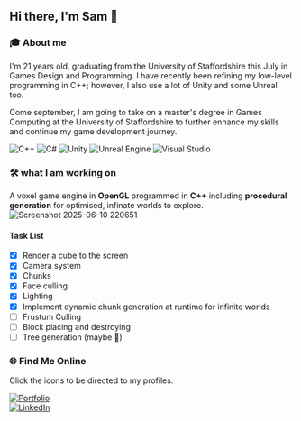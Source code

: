## Hi there, I'm Sam 👋
### 🎓 About me
I'm 21 years old, graduating from the University of Staffordshire this July in Games Design and Programming. I have recently been refining my low-level programming in C++; however, I also use a lot of Unity and some Unreal too. 

Come september, I am going to take on a master's degree in Games Computing at the University of Staffordshire to further enhance my skills and continue my game development journey.

![C++](https://img.shields.io/badge/C++-00599C?style=flat&logo=c%2B%2B&logoColor=white)
![C#](https://img.shields.io/badge/C%23-239120?style=flat&logo=c-sharp&logoColor=white)
![Unity](https://img.shields.io/badge/Unity-100000?style=flat&logo=unity&logoColor=white)
![Unreal Engine](https://img.shields.io/badge/Unreal-313131?style=flat&logo=unrealengine)
![Visual Studio](https://img.shields.io/badge/Visual%20Studio-5C2D91?style=flat&logo=visualstudio&logoColor=white)
### 🛠️ what I am working on
A voxel game engine in **OpenGL** programmed in **C++** including **procedural generation** for optimised, infinate worlds to explore.
![Screenshot 2025-06-10 220651](https://github.com/user-attachments/assets/32f3a00e-8a9b-4c4e-9305-dbe179c94974)


#### Task List
 - [x] Render a cube to the screen
 - [x] Camera system
 - [x] Chunks
 - [x] Face culling
 - [x] Lighting
 - [x] Implement dynamic chunk generation at runtime for infinite worlds
 - [ ] Frustum Culling
 - [ ] Block placing and destroying
 - [ ] Tree generation (maybe 🌲)

### 🌐 Find Me Online  
Click the icons to be directed to my profiles.

[![Portfolio](https://img.shields.io/badge/Portfolio-000?style=flat&logo=firefox&logoColor=white)](https://lenchsam.com)  
[![LinkedIn](https://img.shields.io/badge/LinkedIn-0A66C2?style=flat&logo=linkedin&logoColor=white)](https://www.linkedin.com/in/samlench)  
<!--
Here are some ideas to get you started:

- 🔭 I’m currently working on ...
- 🌱 I’m currently learning ...
- 💬 Ask me about ...
-->
